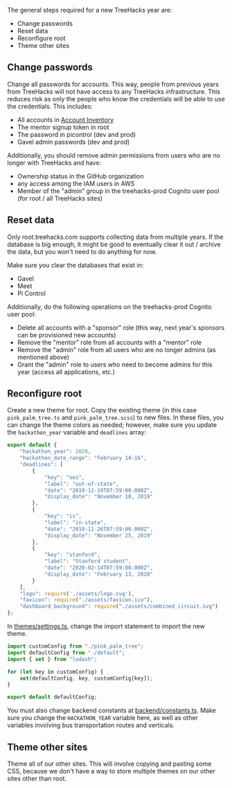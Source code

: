 
The general steps required for a new TreeHacks year are:

- Change passwords
- Reset data
- Reconfigure root
- Theme other sites

## Change passwords

Change all passwords for accounts. This way, people from previous years from TreeHacks will not have access to any TreeHacks infrastructure. This reduces risk as only the people who know the credentials will be able to use the credentials. This includes:

- All accounts in [Account Inventory](account-inventory.md)
- The mentor signup token in root
- The password in picontrol (dev and prod)
- Gavel admin passwords (dev and prod)

Additionally, you should remove admin permissions from users who are no longer with TreeHacks and have:

- Ownership status in the GitHub organization
- any access among the IAM users in AWS
- Member of the "admin" group in the treehacks-prod Cognito user pool (for root / all TreeHacks sites)

## Reset data

Only root.treehacks.com supports collecting data from multiple years. If the database is big enough, it might be good to eventually clear it out / archive the data, but you won't need to do anything for now.

Make sure you clear the databases that exist in:

- Gavel
- Meet
- Pi Control

<!-- TODO:
  Should we create a backup of these databases? Or is this data okay to discard?
-->

Additionally, do the following operations on the treehacks-prod Cognito user pool:

- Delete all accounts with a "sponsor" role (this way, next year's sponsors can be provisioned new accounts)
- Remove the "mentor" role from all accounts with a "mentor" role
- Remove the "admin" role from all users who are no longer admins (as mentioned above)
- Grant the "admin" role to users who need to become admins for this year (access all applications, etc.)

## Reconfigure root

Create a new theme for root. Copy the existing theme (in this case `pink_palm_tree.ts` and `pink_palm_tree.scss`) to new files. In these files, you can change the theme colors as needed; however, make sure you update the `hackathon_year` variable and `deadlines` array:

```ts
export default {
    "hackathon_year": 2020,
    "hackathon_date_range": "February 14-16",
    "deadlines": [
        {
            "key": "oos",
            "label": "out-of-state",
            "date": "2019-11-19T07:59:00.000Z",
            "display_date": "November 18, 2019"
        },
        {
            "key": "is",
            "label": "in-state",
            "date": "2019-11-26T07:59:00.000Z",
            "display_date": "November 25, 2019"
        },
        {
            "key": "stanford",
            "label": "Stanford student",
            "date": "2020-02-14T07:59:00.000Z",
            "display_date": "February 13, 2020"
        }
    ],
    "logo": require('./assets/logo.svg'),
    "favicon": require("./assets/favicon.ico"),
    "dashboard_background": require("./assets/combined_circuit.svg")
};
```

In [themes/settings.ts](https://github.com/TreeHacks/root/blob/master/src/themes/settings.ts), change the import statement to import the new theme.

```ts
import customConfig from "./pink_palm_tree";
import defaultConfig from "./default";
import { set } from "lodash";

for (let key in customConfig) {
    set(defaultConfig, key, customConfig[key]);
}

export default defaultConfig;
```

You must also change backend constants at [backend/constants.ts](https://github.com/TreeHacks/root/blob/master/backend/constants.ts). Make sure you change the `HACKATHON_YEAR` variable here, as well as other variables involving bus transportation routes and verticals.

## Theme other sites

Theme all of our other sites. This will involve copying and pasting some CSS, because we don't have a way to store multiple themes on our other sites other than root.
